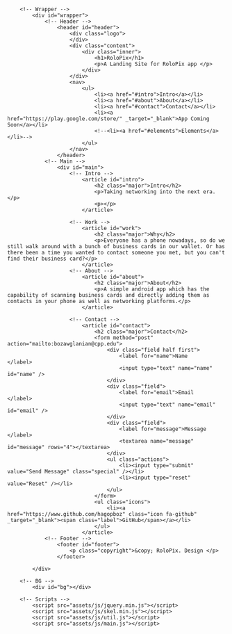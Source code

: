 <html>
	<head>
		<title>RoloPix</title>
		<meta charset="utf-8" />
		<meta name="viewport" content="width=device-width, initial-scale=1, user-scalable=no" />
		<link rel="stylesheet" href="assets/css/main.css" />
		<!--[if lte IE 9]><link rel="stylesheet" href="assets/css/ie9.css" /><![endif]-->
		<noscript><link rel="stylesheet" href="assets/css/noscript.css" /></noscript>
	</head>
	<body>

		<!-- Wrapper -->
			<div id="wrapper">
				<!-- Header -->
					<header id="header">
						<div class="logo">
						</div>
						<div class="content">
							<div class="inner">
								<h1>RoloPix</h1>
								<p>A Landing Site for RoloPix app </p>
							</div>
						</div>
						<nav>
							<ul>
								<li><a href="#intro">Intro</a></li>
								<li><a href="#about">About</a></li>
								<li><a href="#contact">Contact</a></li>
								<li><a  href="https://play.google.com/store/" _target="_blank">App Coming Soon</a></li>
								<!--<li><a href="#elements">Elements</a></li>-->
							</ul>
						</nav>
					</header>
				<!-- Main -->
					<div id="main">
						<!-- Intro -->
							<article id="intro">
								<h2 class="major">Intro</h2>
								<p>Taking networking into the next era.</p>
								<p></p>
							</article>

						<!-- Work -->
							<article id="work">
								<h2 class="major">Why</h2>
								<p>Everyone has a phone nowadays, so do we still walk around with a bunch of business cards in our wallet. Or has there been a time you wanted to contact someone you met, but you can't find their business card?</p>
							</article>
						<!-- About -->
							<article id="about">
								<h2 class="major">About</h2>
								<p>A simple android app which has the capability of scanning business cards and directly adding them as contacts in your phone as well as networking platforms.</p>
							</article>

						<!-- Contact -->
							<article id="contact">
								<h2 class="major">Contact</h2>
								<form method="post" action="mailto:bozawglanian@cpp.edu">
									<div class="field half first">
										<label for="name">Name        </label>
										<input type="text" name="name" id="name" />
									</div>
									<div class="field">
										<label for="email">Email      </label>
										<input type="text" name="email" id="email" />
									</div>
									<div class="field">
										<label for="message">Message  </label>
										<textarea name="message" id="message" rows="4"></textarea>
									</div>
									<ul class="actions">
										<li><input type="submit" value="Send Message" class="special" /></li>
										<li><input type="reset" value="Reset" /></li>
									</ul>
								</form>
								<ul class="icons">
									<li><a href="https://www.github.com/hagopboz" class="icon fa-github" _target="_blank"><span class="label">GitHub</span></a></li>
								</ul>
							</article>
				<!-- Footer -->
					<footer id="footer">
						<p class="copyright">&copy; RoloPix. Design </p>
					</footer>

			</div>

		<!-- BG -->
			<div id="bg"></div>

		<!-- Scripts -->
			<script src="assets/js/jquery.min.js"></script>
			<script src="assets/js/skel.min.js"></script>
			<script src="assets/js/util.js"></script>
			<script src="assets/js/main.js"></script>
